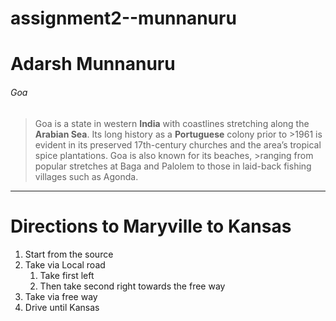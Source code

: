 # assignment2--munnanuru
# Adarsh Munnanuru
###### Goa
>Goa is a state in western **India** with coastlines stretching along the **Arabian Sea**. Its long history as a **Portuguese** colony prior to >1961 is evident in its preserved 17th-century churches and the area’s tropical spice plantations. Goa is also known for its beaches, >ranging from popular stretches at Baga and Palolem to those in laid-back fishing villages such as Agonda.
***
# Directions to Maryville to Kansas
1. Start from the source
2. Take via Local road
    1. Take first left
    2. Then take second right towards the free way
1. Take via free way
2. Drive until Kansas